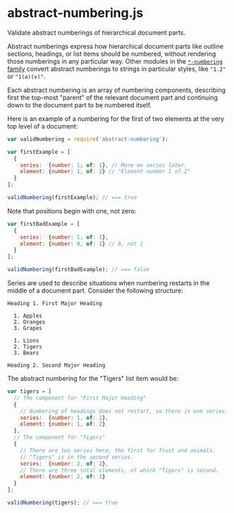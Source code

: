 abstract-numbering.js
=====================

Validate abstract numberings of hierarchical document parts.

Abstract numberings express how hierarchical document parts like outline sections, headings, or list items should be numbered, without rendering those numberings in any particular way. Other modules in the [`*-numbering` family](https://www.npmjs.com/search?q=-numbering) convert abstract numberings to strings in particular styles, like `"1.2"` or `"1(a)(v)"`.

Each abstract numbering is an array of numbering components, describing first the top-most "parent" of the relevant document part and continuing down to the document part to be numbered itself.

Here is an example of a numbering for the first of two elements at the very top level of a document:

```javascript
var validNumbering = require('abstract-numbering');

var firstExample = [
  {
    series:  {number: 1, of: 1}, // More on series later.
    element: {number: 1, of: 2} // "Element number 1 of 2"
  }
];

validNumbering(firstExample); // === true
```

Note that positions begin with one, not zero:

```javascript
var firstBadExample = [
  {
    series:  {number: 1, of: 1},
    element: {number: 0, of: 1} // 0, not 1
  }
];

validNumbering(firstBadExample); // === false
```

Series are used to describe situations when numbering restarts in the middle of a document part. Consider the following structure:

```none
Heading 1. First Major Heading

  1. Apples
  2. Oranges
  3. Grapes

  1. Lions
  2. Tigers
  3. Bears

Heading 2. Second Major Heading
```

The abstract numbering for the "Tigers" list item would be:

```javascript
var tigers = [
  // The component for "First Major Heading"
  {
    // Numbering of headings does not restart, so there is one series.
    series:  {number: 1, of: 1},
    element: {number: 1, of: 2}
  },
  // The component for "Tigers"
  {
    // There are two series here, the first for fruit and animals.
    // "Tigers" is in the second series.
    series:  {number: 2, of: 2},
    // There are three total elements, of which "Tigers" is second.
    element: {number: 2, of: 3}
  }
];

validNumbering(tigers); // === true
```
